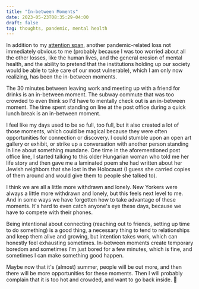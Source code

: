 ```yaml
---
title: "In-between Moments"
date: 2023-05-23T08:35:29-04:00
draft: false
tag: thoughts, pandemic, mental health
---
```


In addition to my [attention span](https://kwon.nyc/notes/distracted/), another pandemic-related loss not immediately obvious to me (probably because I was too worried about all the other losses, like the human lives, and the general erosion of mental health, and the ability to pretend that the institutions holding up our society would be able to take care of our most vulnerable), which I am only now realizing, has been the in-between moments. 

The 30 minutes between leaving work and meeting up with a friend for drinks is an in-between moment. The subway commute that was too crowded to even think so I'd have to mentally check out is an in-between moment. The time spent standing on line at the post office during a quick lunch break is an in-between moment. 

I feel like my days used to be so full, too full, but it also created a lot of those moments, which could be magical because they were often opportunities for connection or discovery. I could stumble upon an open art gallery or exhibit, or strike up a conversation with another person standing in line about something mundane. One time in the aforementioned post office line, I started talking to this older Hungarian woman who told me her life story and then gave me a laminated poem she had written about her Jewish neighbors that she lost in the Holocaust (I guess she carried copies of them around and would give them to people she talked to).

I think we are all a little more withdrawn and lonely. New Yorkers were always a little more withdrawn and lonely, but this feels next level to me. And in some ways we have forgotten how to take advantage of these moments. It's hard to even catch anyone's eye these days, because we have to compete with their phones. 

Being intentional about connecting (reaching out to friends, setting up time to do something) is a good thing, a necessary thing to tend to relationships and keep them alive and growing, but intention takes work, which can honestly feel exhausting sometimes. In-between moments create temporary boredom and sometimes I'm just bored for a few minutes, which is fine, and sometimes I can make something good happen.

Maybe now that it's (almost) summer, people will be out more, and then there will be more opportunities for these moments. Then I will probably complain that it is too hot and crowded, and want to go back inside. 🙂